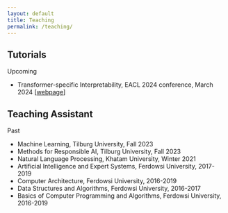 ```yaml
---
layout: default
title: Teaching
permalink: /teaching/
---
```



## Tutorials
Upcoming
* Transformer-specific Interpretability, EACL 2024 conference, March 2024 [[webpage](https://projects.illc.uva.nl/indeep/tutorial/)]


## Teaching Assistant
Past
* Machine Learning, Tilburg University, Fall 2023
* Methods for Responsible AI, Tilburg University, Fall 2023
* Natural Language Processing, Khatam University, Winter 2021
* Artificial Intelligence and Expert Systems, Ferdowsi University, 2017-2019
* Computer Architecture, Ferdowsi University, 2016-2019
* Data Structures and Algorithms, Ferdowsi University, 2016-2017
* Basics of Computer Programming and Algorithms, Ferdowsi University, 2016-2019
